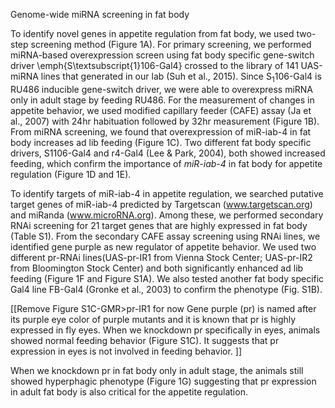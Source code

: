 
Genome-wide miRNA screening in fat body

To identify novel genes in appetite regulation from fat body, we used two-step screening method (Figure 1A). For primary screening, we performed miRNA-based overexpression screen using fat body specific gene-switch driver \emph{S\textsubscript{1}106-Gal4} crossed to the library of 141 UAS-miRNA lines that generated in our lab (Suh et al., 2015). Since S<sub>1</sub>106-Gal4 is RU486 inducible gene-switch driver, we were able to overexpress miRNA only in adult stage by feeding RU486. For the measurement of changes in appetite behavior, we used modified capillary feeder (CAFE) assay (Ja et al., 2007) with 24hr habituation followed by 32hr measurement (Figure 1B). From miRNA screening, we found that overexpression of miR-iab-4 in fat body increases ad lib feeding (Figure 1C). Two different fat body specific drivers, S1106-Gal4 and r4-Gal4 (Lee & Park, 2004), both showed increased feeding, which confirm the importance of _miR-iab-4_ in fat body for appetite regulation (Figure 1D and 1E).

To identify targets of miR-iab-4 in appetite regulation, we searched putative target genes of miR-iab-4 predicted by Targetscan (www.targetscan.org) and miRanda (www.microRNA.org). Among these, we performed secondary RNAi screening for 21 target genes that are highly expressed in fat body (Table S1). From the secondary CAFE assay screening using RNAi lines, we identified gene purple as new regulator of appetite behavior. We used two different pr-RNAi lines(UAS-pr-IR1 from Vienna Stock Center; UAS-pr-IR2 from Bloomington Stock Center) and both significantly enhanced ad lib feeding (Figure 1F and Figure S1A). We also tested another fat body specific Gal4 line FB-Gal4 (Gronke et al., 2003) to confirm the phenotype (Fig. S1B). 

[[Remove Figure S1C-GMR>pr-IR1 for now
Gene purple (pr) is named after its purple eye color of purple mutants and it is known that pr is highly expressed in fly eyes. When we knockdown pr specifically in eyes, animals showed normal feeding behavior (Figure S1C). It suggests that pr expression in eyes is not involved in feeding behavior. ]]

When we knockdown pr in fat body only in adult stage, the animals still showed hyperphagic phenotype (Figure 1G) suggesting that pr expression in adult fat body is also critical for the appetite regulation.

